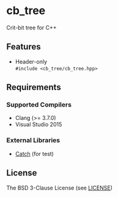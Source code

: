 # cb_tree
Crit-bit tree for C++

## Features
- Header-only  
  `#include <cb_tree/cb_tree.hpp>`

## Requirements

### Supported Compilers
- Clang (>= 3.7.0)
- Visual Studio 2015

### External Libraries
- [Catch](https://github.com/philsquared/Catch) (for test)

## License
The BSD 3-Clause License (see [LICENSE](LICENSE))
